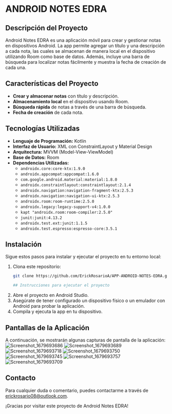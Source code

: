# ANDROID NOTES EDRA

## Descripción del Proyecto
Android Notes EDRA es una aplicación móvil para crear y gestionar notas en dispositivos Android. La app permite agregar un título y una descripción a cada nota, las cuales se almacenan de manera local en el dispositivo utilizando Room como base de datos. Además, incluye una barra de búsqueda para localizar notas fácilmente y muestra la fecha de creación de cada una.

## Características del Proyecto
- **Crear y almacenar notas** con título y descripción.
- **Almacenamiento local** en el dispositivo usando Room.
- **Búsqueda rápida** de notas a través de una barra de búsqueda.
- **Fecha de creación** de cada nota.

## Tecnologías Utilizadas

- **Lenguaje de Programación:** Kotlin
- **Interfaz de Usuario:** XML con ConstraintLayout y Material Design
- **Arquitectura:** MVVM (Model-View-ViewModel)
- **Base de Datos:** Room
- **Dependencias Utilizadas:**
  - `androidx.core:core-ktx:1.9.0`
  - `androidx.appcompat:appcompat:1.6.0`
  - `com.google.android.material:material:1.8.0`
  - `androidx.constraintlayout:constraintlayout:2.1.4`
  - `androidx.navigation:navigation-fragment-ktx:2.5.3`
  - `androidx.navigation:navigation-ui-ktx:2.5.3`
  - `androidx.room:room-runtime:2.5.0`
  - `androidx.legacy:legacy-support-v4:1.0.0`
  - `kapt "androidx.room:room-compiler:2.5.0"`
  - `junit:junit:4.13.2`
  - `androidx.test.ext:junit:1.1.5`
  - `androidx.test.espresso:espresso-core:3.5.1`

## Instalación

Sigue estos pasos para instalar y ejecutar el proyecto en tu entorno local:

1. Clona este repositorio:
   ```bash
   git clone https://github.com/ErickRosarioA/APP-ANDROID-NOTES-EDRA.git

   ## Instrucciones para ejecutar el proyecto

2. Abre el proyecto en Android Studio.
3. Asegúrate de tener configurado un dispositivo físico o un emulador con Android para probar la aplicación.
4. Compila y ejecuta la app en tu dispositivo.

## Pantallas de la Aplicación

A continuación, se mostrarán algunas capturas de pantalla de la aplicación:
![Screenshot_1679693686](https://github.com/user-attachments/assets/cd75f2c6-a581-4c94-9d1d-febb09835376) ![Screenshot_1679693689](https://github.com/user-attachments/assets/25a1d644-565d-4ec3-9299-702ebb1fdf2d) ![Screenshot_1679693718](https://github.com/user-attachments/assets/85a2b1a5-ea5e-4444-851a-c3222078993f)
![Screenshot_1679693750](https://github.com/user-attachments/assets/0a2a8d36-1d1b-4a2f-b46e-3ee089f321b3) ![Screenshot_1679693745](https://github.com/user-attachments/assets/542d244c-e641-4e3b-b5dd-e789f640447c) ![Screenshot_1679693757](https://github.com/user-attachments/assets/0e04f932-3f10-44bb-b3fc-6441f274f23a) ![Screenshot_1679693709](https://github.com/user-attachments/assets/147b739b-cf13-49b3-9313-dea9b04a5ee7)

## Contacto

Para cualquier duda o comentario, puedes contactarme a través de [erickrosario08@outlook.com](mailto:erickrosario08@outlook.com).

¡Gracias por visitar este proyecto de Android Notes EDRA!
